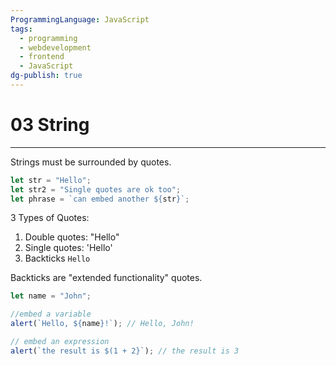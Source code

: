 ```yaml
---
ProgrammingLanguage: JavaScript
tags:
  - programming
  - webdevelopment
  - frontend
  - JavaScript
dg-publish: true
---
```


# 03 String

---

Strings must be surrounded by quotes.

```javascript
let str = "Hello";
let str2 = "Single quotes are ok too";
let phrase = `can embed another ${str}`;
```

3 Types of Quotes:

1. Double quotes: "Hello"
2. Single quotes: 'Hello'
3. Backticks `Hello`

Backticks are "extended functionality" quotes.

```javascript
let name = "John";

//embed a variable
alert(`Hello, ${name}!`); // Hello, John!

// embed an expression
alert(`the result is $(1 + 2}`); // the result is 3
```

